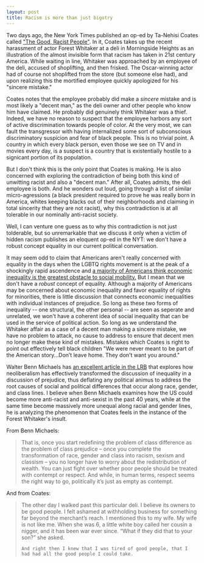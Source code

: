 ```yaml
---
layout: post
title: Racism is more than just bigotry
---
```


Two days ago, the New York Times published an op-ed by Ta-Nehisi Coates called ["The Good, Racist People"](http://www.nytimes.com/2013/03/07/opinion/coates-the-good-racist-people.html). In it, Coates takes up the recent harassment of actor Forest Whitaker at a deli in Morningside Heights as an illustration of the almost invisible form that racism has taken in 21st century America. While waiting in line, Whitaker was approached by an employee of the deli, accused of shoplifting, and then frisked. The Oscar-winning actor had of course not shoplifted from the store (but someone else had), and upon realizing this the mortified employee quickly apologized for his "sincere mistake."

Coates notes that the employee probably did make a _sincere_ mistake and is most likely a "decent man," as the deli owner and other people who know him have claimed. He probably did genuinely think Whitaker was a thief. Indeed, we have no reason to suspect that the employee harbors any sort of active discrimination towards people of color. At the very most, we can fault the transgressor with having internalized some sort of subconscious discriminatory suspicion and fear of black people. This is no trivial point. A country in which every black person, even those we see on TV and in movies every day, is a suspect is a country that is existentially hostile to a signicant portion of its population. 

But I don't think this is the only point that Coates is making. He is also concerned with exploring the contradiction of being both this kind of unwitting racist and also a "decent man." After all, Coates admits, the deli employee is both. And he wonders out loud, going through a list of similar micro-agressions (a black president required to prove he was really born in America, whites keeping blacks out of their neighborhoods and claiming in total sincerity that they are not racist), why this contradiction is at all tolerable in our nominally anti-racist society.

Well, I can venture one guess as to why this contradiction is not just tolderable, but so unremarkable that we discuss it only when a victim of hidden racism publishes an eloquent op-ed in the NYT: we don't have a robust concept equality in our current political conversation.

It may seem odd to claim that Americans aren't really concerned with equality in the days when the LGBTQ rights movement is at the peak of a shockingly rapid ascendence and [a majority of Americans think economic inequality is the greatest obstacle to social mobility.](http://www.americanprogress.org/issues/economy/news/2012/03/05/11193/americans-care-about-economic-inequality) But I mean that we don't have a _robust_ concept of equality. Although a majority of Americans may be concerned about economic inequality and favor equality of rights for minorities, there is little discussion that connects economic inequalities with individual instances of prejudice. So long as these two forms of inequality -- one structural, the other personal -- are seen as seperate and unrelated, we won't have a coherent idea of social inequality that can be used in the service of political action. So long as we understand the Whitaker affair as a case of a decent man making a sincere mistake, we have no problem to attack, no cause to address to ensure that decent men no longer make these kind of mistakes. Mistakes which Coates is right to point out effectively tell black children "We were never meant to be part of the American story...Don’t leave home. They don't want you around."

Walter Benn Michaels has [an excellent article in the LRB](http://www.lrb.co.uk/v31/n16/walter-benn-michaels/what-matters) that explores how neoliberalism has effectively transformed the discussion of inequality in a discussion of prejudice, thus deflating any political animus to address the root causes of social and political differences that occur along race, gender, and class lines. I believe when Benn Michaels examines how the US could become more anti-racist and anti-sexist in the past 40 years, while at the same time become massively more unequal along racial and gender lines, he is analyzing the phenomenon that Coates feels in the instance of the Forest Whitaker's insult.

From Benn Michaels:

<blockquote>
	That is, once you start redefining the problem of class difference as the problem of class prejudice – once you complete the transformation of race, gender and class into racism, sexism and classism – you no longer have to worry about the redistribution of wealth. You can just fight over whether poor people should be treated with contempt or respect. And while, in human terms, respect seems the right way to go, politically it’s just as empty as contempt.
</blockquote>

And from Coates:

<blockquote>
	The other day I walked past this particular deli. I believe its owners to be good people. I felt ashamed at withholding business for something far beyond the merchant’s reach. I mentioned this to my wife. My wife is not like me. When she was 6, a little white boy called her cousin a nigger, and it has been war ever since. “What if they did that to your son?” she asked.

	And right then I knew that I was tired of good people, that I had had all the good people I could take.
</blockquote>
